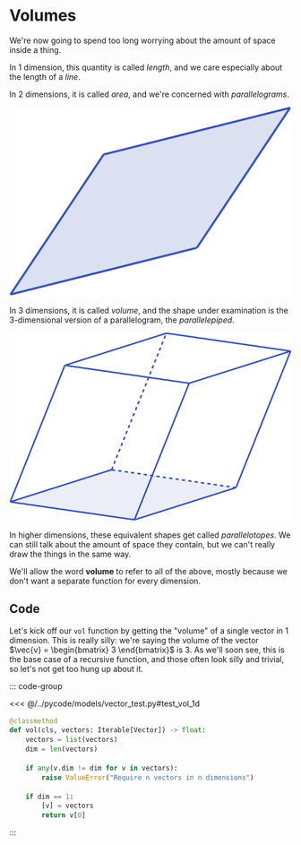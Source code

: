 # Volumes

We're now going to spend too long worrying about the amount of space inside a
thing.

In $1$ dimension, this quantity is called _length_, and we care especially about
the length of a _line_.

In $2$ dimensions, it is called _area_, and we're concerned with
_parallelograms_.

![](../../images/parallelogram.svg)

In $3$ dimensions, it is called _volume_, and the shape under examination is the
$3$-dimensional version of a parallelogram, the _parallelepiped_.

![](../../images/parallelepiped-wireframe.svg)

In higher dimensions, these equivalent shapes get called _parallelotopes_. We
can still talk about the amount of space they contain, but we can't really draw
the things in the same way.

We'll allow the word **volume** to refer to all of the above, mostly because we
don't want a separate function for every dimension.

## Code

Let's kick off our `vol` function by getting the "volume" of a single vector in
$1$ dimension. This is really silly: we're saying the volume of the vector
$\vec{v} = \begin{bmatrix} 3 \end{bmatrix}$ is $3$. As we'll soon see, this is
the base case of a recursive function, and those often look silly and trivial,
so let's not get too hung up about it.

::: code-group

<<< @/../pycode/models/vector_test.py#test_vol_1d

```py [vector.py]
@classmethod
def vol(cls, vectors: Iterable[Vector]) -> float:
    vectors = list(vectors)
    dim = len(vectors)

    if any(v.dim != dim for v in vectors):
        raise ValueError("Require n vectors in n dimensions")

    if dim == 1:
        [v] = vectors
        return v[0]
```

:::
